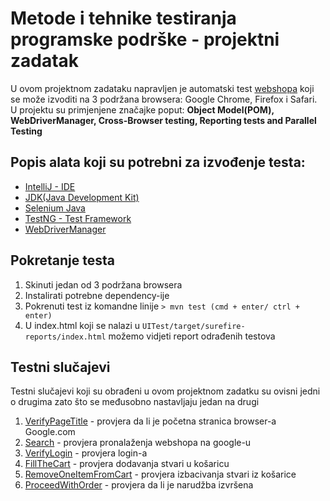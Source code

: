 # Metode i tehnike testiranja programske podrške - projektni zadatak

U ovom projektnom zadataku napravljen je automatski test [webshopa](http://saucedemo.com) koji se može izvoditi na 3 podržana browsera: Google Chrome, Firefox i Safari. U projektu su primjenjene značajke poput: **Object Model(POM), WebDriverManager, Cross-Browser testing, Reporting tests and Parallel Testing**

## Popis alata koji su potrebni za izvođenje testa:

- [IntelliJ - IDE](https://www.jetbrains.com/idea/download/#section=mac)
- [JDK(Java Development Kit)](https://www.guru99.com/install-java.html)
- [Selenium Java](https://mvnrepository.com/artifact/org.seleniumhq.selenium/selenium-java)
- [TestNG - Test Framework](https://mvnrepository.com/artifact/org.testng/testng)
- [WebDriverManager](https://mvnrepository.com/artifact/io.github.bonigarcia/webdrivermanager)

## Pokretanje testa

1. Skinuti jedan od 3 podržana browsera
2. Instalirati potrebne dependency-ije
3. Pokrenuti test iz komandne linije
`> mvn test (cmd + enter/ ctrl + enter)`
4. U index.html koji se nalazi u `UITest/target/surefire-reports/index.html` možemo vidjeti report odrađenih testova

## Testni slučajevi

Testni slučajevi koji su obrađeni u ovom projektnom zadatku su ovisni jedni o drugima zato što se međusobno nastavljaju jedan na drugi
1. [VerifyPageTitle](https://github.com/lvuk/UITest/blob/main/src/test/java/TestMethods.java) - provjera da li je početna stranica browser-a Google.com
2. [Search](https://github.com/lvuk/UITest/blob/main/src/test/java/TestMethods.java) - provjera pronalaženja webshopa na google-u
3. [VerifyLogin](https://github.com/lvuk/UITest/blob/main/src/test/java/TestMethods.java) - provjera login-a 
4. [FillTheCart](https://github.com/lvuk/UITest/blob/main/src/test/java/TestMethods.java) - provjera dodavanja stvari u košaricu
5. [RemoveOneItemFromCart](https://github.com/lvuk/UITest/blob/main/src/test/java/TestMethods.java) - provjera izbacivanja stvari iz košarice
6. [ProceedWithOrder](https://github.com/lvuk/UITest/blob/main/src/test/java/TestMethods.java) - provjera da li je narudžba izvršena
